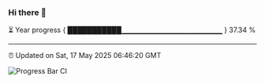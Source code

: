 ### Hi there 👋

⏳ Year progress { ███████████▁▁▁▁▁▁▁▁▁▁▁▁▁▁▁▁▁▁▁ } 37.34 %

---

⏰ Updated on Sat, 17 May 2025 06:46:20 GMT

![Progress Bar CI](https://github.com/IshwaranRudhara/GIT-ACTION/workflows/Progress%20Bar%20CI/badge.svg)

